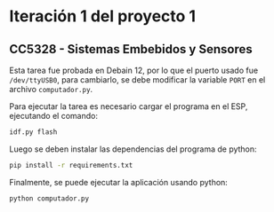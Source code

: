 # Iteración 1 del proyecto 1
## CC5328 - Sistemas Embebidos y Sensores

Esta tarea fue probada en Debain 12, por lo que el puerto usado fue `/dev/ttyUSB0`, para cambiarlo, se debe modificar la variable `PORT` en el archivo `computador.py`.

Para ejecutar la tarea es necesario cargar el programa en el ESP, ejecutando el comando:

```bash
idf.py flash
```

Luego se deben instalar las dependencias del programa de python:

```bash
pip install -r requirements.txt
```

Finalmente, se puede ejecutar la aplicación usando python:

```bash
python computador.py
```
